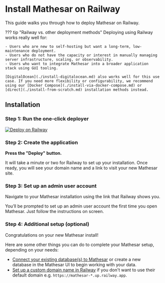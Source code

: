 # Install Mathesar on Railway

This guide walks you through how to deploy Mathesar on Railway.

??? tip "Railway vs. other deployment methods"
	Deploying using Railway works really well for:

	- Users who are new to self-hosting but want a long-term, low-maintenance deployment.
	- Users who do not have the capacity or interest in manually managing server infrastructure, scaling, or observability.
	- Users who want to integrate Mathesar into a broader application stack using GUI tooling.

	[DigitalOcean](./install-digitalocean.md) also works well for this use case. If you need more flexibility or configurability, we recommend using our [Docker Compose](./install-via-docker-compose.md) or [direct](./install-from-scratch.md) installation methods instead.


## Installation

### Step 1: Run the one-click deployer

[![Deploy on Railway](https://railway.com/button.svg)](https://railway.com/deploy/mathesar-official?referralCode=piCyQa)

### Step 2: Create the application

**Press the "Deploy" button.**

It will take a minute or two for Railway to set up your installation. Once ready, you will see your domain name and a link to visit your new Mathesar site.

### Step 3: Set up an admin user account

Navigate to your Mathesar installation using the link that Railway shows you.

You’ll be prompted to set up an admin user account the first time you open Mathesar. Just follow the instructions on screen.

### Step 4: Additional setup (optional)

Congratulations on your new Mathesar install!

Here are some other things you can do to complete your Mathesar setup, depending on your needs:

- [Connect your existing database(s) to Mathesar](../user-guide/databases.md#connection) or create a new database in the Mathesar UI to begin working with your data.
- [Set up a custom domain name in Railway](https://docs.railway.com/guides/public-networking#custom-domains) if you don't want to use their default domain e.g. `https://mathesar-*.up.railway.app`.
